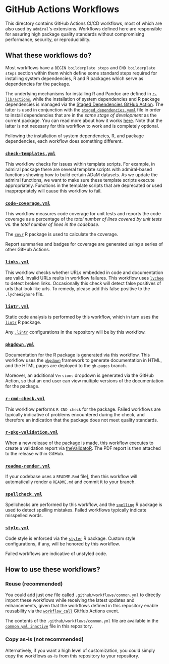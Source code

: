 # GitHub Actions Workflows

This directory contains GitHub Actions CI/CD workflows, most of which are also used by `admiral`'s extensions.
Workflows defined here are responsible for assuring high package quality standards without compromising performance, security, or reproducibility.

## What these workflows do?

Most workflows have a `BEGIN boilderplate steps` and `END boilderplate steps` section within them which define some standard steps required for installing system dependencies, R and R packages which serve as dependencies for the package.

The underlying mechanisms for installing R and Pandoc are defined in [`r-lib/actions`][r-lib-actions], while the installation of system dependencies and R package dependencies is managed via the [Staged Dependencies GitHub Action][sd-action]. The latter is used in conjunction with the [`staged_dependencies.yaml`](../../staged_dependencies.yaml) file in order to install dependencies that are in the _same stage of development_ as the current package. You can read more about how it works [here](sd-repo). Note that the latter is not necesary for this workflow to work and is completely optional.

Following the installation of system dependencies, R, and package dependencies, each workflow does something different.

### [`check-templates.yml`](check-templates.yml)

This workflow checks for issues within template scripts.  For example, in admiral package there are several template scripts with admiral-based functions showing how to build certain ADaM datasets.   As we update the admiral functions, we want to make sure these template scripts execute appropriately.  Functions in the template scripts that are deprecated or used inappropriately will cause this workflow to fail. 

### [`code-coverage.yml`](code-coverage.yml)

This workflow measures code coverage for unit tests and reports the code coverage as a percentage of the _total number of lines covered by unit tests_ vs. the _total number of lines in the codebase_.

The [`covr`][covr] R package is used to calculate the coverage.

Report summaries and badges for coverage are generated using a series of other GitHub Actions.

### [`links.yml`](links.yml)

This workflow checks whether URLs embedded in code and documentation are valid. Invalid URLs reults in workflow failures. This workflow uses [`lychee`][lychee] to detect broken links.   Occasionally this check will detect false positives of urls that look like urls.  To remedy, please add this false positive to the `.lycheeignore` file.   

### [`lintr.yml`](lintr.yml)

Static code analysis is performed by this workflow, which in turn uses the [`lintr`][lintr] R package.

Any [`.lintr`](../../.lintr) configurations in the repository will be by this workflow.

### [`pkgdown.yml`](pkgdown.yml)

Documentation for the R package is generated via this workflow. This workflow uses the [`pkgdown`](pkgdown) framework to generate documentation in HTML, and the HTML pages are deployed to the `gh-pages` branch.

Moreover, an additional `Versions` dropdown is generated via the [][multi-version-docs] GitHub Action, so that an end user can view multiple versions of the documentation for the package.

### [`r-cmd-check.yml`](r-cmd-check.yml)

This workflow performs `R CND check` for the package. Failed workflows are typically indicative of problems encountered during the check, and therefore an indication that the package does not meet quality standards.

### [`r-pkg-validation.yml`](r-pkg-validation.yml)

When a new release of the package is made, this workflow executes to create a validation report via [theValidatoR][validation]. The PDF report is then attached to the release within GitHub.

### [`readme-render.yml`](readme-render.yml)

If your codebase uses a `README.Rmd` file], then this workflow will automatically render a `README.md` and commit it to your branch.

### [`spellcheck.yml`](spellcheck.yml)

Spellchecks are performed by this workflow, and the [`spelling`][spelling] R package is used to detect spelling mistakes. Failed workflows typically indicate misspelled words.

### [`style.yml`](style.yml`)

Code style is enforced via the [`styler`][styler] R package. Custom style configurations, if any, will be honored by this workflow.

Failed workflows are indicative of unstyled code.

## How to use these workflows?

### Reuse (recommended)

You could add just _one_ file called `.github/workflows/common.yml` to directly import these workflows while receiving the latest updates and enhancements, given that the workflows defined in this repository enable reusability via the [`workflow_call`][workflow_call] GitHub Actions event.

The contents of the `.github/workflows/common.yml` file are available in the [`common.yml.inactive`](common.yml.inactive) file in this repository.

### Copy as-is (not recommended)

Alternatively, if you want a high level of customization, you could simply copy the workflows as-is from this repository to your repository.

<!-- Begin links -->
[r-lib-actions]: https://github.com/r-lib/actions
[sd-action]: https://github.com/marketplace/actions/staged-dependencies-action
[sd-repo]: https://github.com/openpharma/staged.dependencies
[lychee]: https://github.com/lycheeverse/lychee
[covr]: https://covr.r-lib.org/
[lintr]: https://lintr.r-lib.org/
[pkgdown]: https://pkgdown.r-lib.org/
[multi-version-docs]: https://github.com/marketplace/actions/r-pkgdown-multi-version-docs
[validation]: https://github.com/marketplace/actions/r-package-validation-report
[spelling]: https://docs.ropensci.org/spelling/
[styler]: https://styler.r-lib.org/
[workflow_call]: https://docs.github.com/en/actions/using-workflows/reusing-workflows
<!-- End links -->
